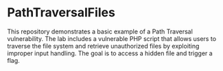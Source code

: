 # PathTraversalFiles
This repository demonstrates a basic example of a Path Traversal vulnerability. The lab includes a vulnerable PHP script that allows users to traverse the file system and retrieve unauthorized files by exploiting improper input handling. The goal is to access a hidden file and trigger a flag.
